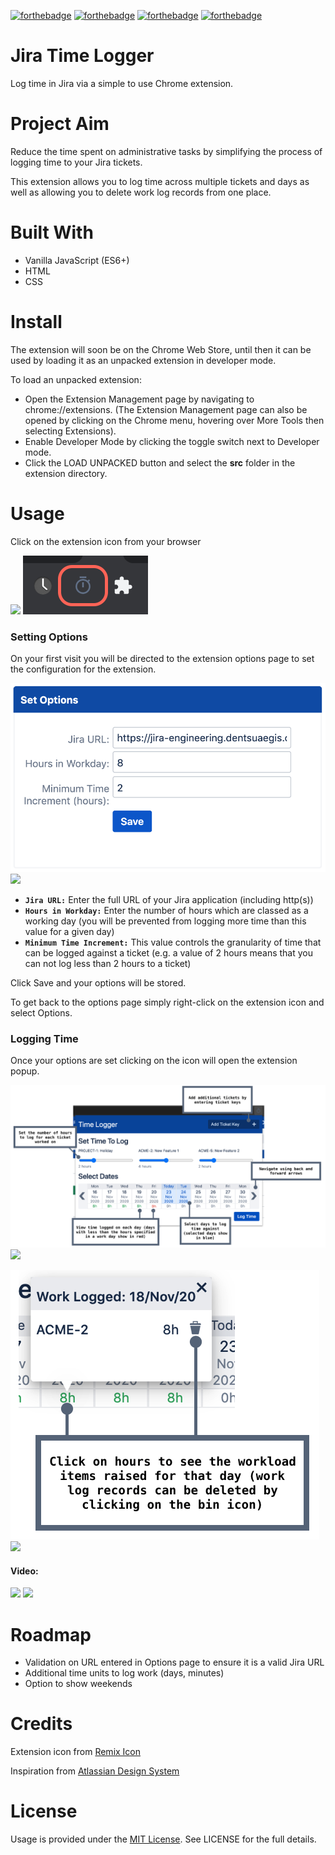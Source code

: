 [![forthebadge](https://forthebadge.com/images/badges/made-with-javascript.svg)](https://forthebadge.com)
[![forthebadge](https://forthebadge.com/images/badges/uses-html.svg)](https://forthebadge.com)
[![forthebadge](https://forthebadge.com/images/badges/uses-css.svg)](https://forthebadge.com)
[![forthebadge](https://forthebadge.com/images/badges/built-with-love.svg)](https://forthebadge.com)

# Jira Time Logger
Log time in Jira via a simple to use Chrome extension.


# Project Aim
Reduce the time spent on administrative tasks by simplifying the process of logging time to your Jira tickets.

This extension allows you to log time across multiple tickets and days as well as allowing you to delete work log records from one place.

# Built With
- Vanilla JavaScript (ES6+)
- HTML
- CSS

# Install

The extension will soon be on the Chrome Web Store, until then it can be used by loading it as an unpacked extension in developer mode.

To load an unpacked extension:
- Open the Extension Management page by navigating to chrome://extensions. (The Extension Management page can also be opened by clicking on the Chrome menu, hovering over More Tools then selecting Extensions).
- Enable Developer Mode by clicking the toggle switch next to Developer mode.
- Click the LOAD UNPACKED button and select the **src** folder in the extension directory.

# Usage

Click on the extension icon from your browser

![]([https://link](https://github.com/Visaal/jira-time-logger/blob/main/src%2Fpopout%2Fimages%2Fextension-icon-image.png))
![alt](src/popout/images/extension-icon-image.png)

### Setting Options

On your first visit you will be directed to the extension options page to set the configuration for the extension.

![](src/popout/images/options-page.png)
![]([https://link](https://github.com/Visaal/jira-time-logger/blob/main/src%2Fpopout%2Fimages%2Foptions-page.png))

- **`Jira URL:`** Enter the full URL of your Jira application (including http(s))
- **`Hours in Workday:`** Enter the number of hours which are classed as a working day (you will be prevented from logging more time than this value for a given day)
- **`Minimum Time Increment:`** This value controls the granularity of time that can be logged against a ticket (e.g. a value of 2 hours means that you can not log less than 2 hours to a ticket)

Click Save and your options will be stored.

To get back to the options page simply right-click on the extension icon and select Options.


### Logging Time

Once your options are set clicking on the icon will open the extension popup.

![](src/popout/images/app.png)
![]([https://link](https://github.com/Visaal/jira-time-logger/blob/main/src%2Fpopout%2Fimages%2Fapp.png))


![](src/popout/images/worklogs.png)
![]([https://link](https://github.com/Visaal/jira-time-logger/blob/main/src%2Fpopout%2Fimages%2Fapp.png))


#### Video:

![](src/popout/images/jiraTimeLoggerVideo.gif)
![]([https://link](https://github.com/Visaal/jira-time-logger/blob/main/src%2Fpopout%2Fimages%2FjiraTimeLoggerVideo.gif))


# Roadmap
- Validation on URL entered in Options page to ensure it is a valid Jira URL
- Additional time units to log work (days, minutes)
- Option to show weekends

# Credits
Extension icon from [Remix Icon](https://remixicon.com/)

Inspiration from [Atlassian Design System](https://atlassian.design/)

# License
Usage is provided under the [MIT License](http://opensource.org/licenses/mit-license.php). See LICENSE for the full details.
